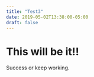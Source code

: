 ```yaml
---
title: "Test3"
date: 2019-05-02T13:38:00-05:00
draft: false
---
```



# This will be it!!
Success or keep working.
